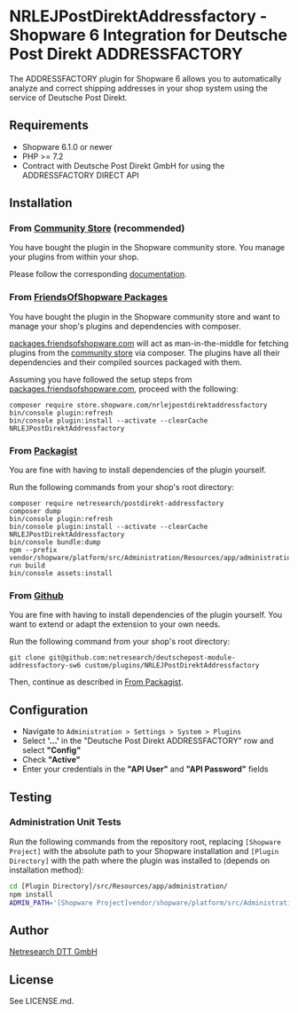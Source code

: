 # NRLEJPostDirektAddressfactory - Shopware 6 Integration for Deutsche Post Direkt ADDRESSFACTORY

The ADDRESSFACTORY plugin for Shopware 6 allows you to automatically analyze and correct shipping addresses
in your shop system using the service of Deutsche Post Direkt.

## Requirements

* Shopware 6.1.0 or newer
* PHP >= 7.2
* Contract with Deutsche Post Direkt GmbH for using the ADDRESSFACTORY DIRECT API

## Installation

### From [Community Store](https://store.shopware.com/) (recommended)

You have bought the plugin in the Shopware community store. You manage your plugins from within your shop.

Please follow the corresponding [documentation](https://docs.shopware.com/en/shopware-6-en/settings/plugins#install-plug-ins).

### From [FriendsOfShopware Packages](https://packages.friendsofshopware.com/)

You have bought the plugin in the Shopware community store and want to manage your shop's plugins and dependencies with composer.

[packages.friendsofshopware.com](https://packages.friendsofshopware.com/) will act as man-in-the-middle for fetching plugins from the [community store](https://store.shopware.com/) via composer. The plugins have all their dependencies and their compiled sources packaged with them.

Assuming you have followed the setup steps from [packages.friendsofshopware.com](https://packages.friendsofshopware.com/), proceed with the following:

```shell script
composer require store.shopware.com/nrlejpostdirektaddressfactory
bin/console plugin:refresh
bin/console plugin:install --activate --clearCache NRLEJPostDirektAddressfactory

```

### From [Packagist](https://packagist.org/)

You are fine with having to install dependencies of the plugin yourself.

Run the following commands from your shop's root directory:

```shell script
composer require netresearch/postdirekt-addressfactory
composer dump
bin/console plugin:refresh
bin/console plugin:install --activate --clearCache NRLEJPostDirektAddressfactory
bin/console bundle:dump
npm --prefix vendor/shopware/platform/src/Administration/Resources/app/administration/ run build
bin/console assets:install
```

### From [Github](https://github.com/netresearch/deutschepost-module-addressfactory-sw6)

You are fine with having to install dependencies of the plugin yourself. You want to extend or adapt the extension to your own needs.

Run the following command from your shop's root directory:

```shell script
git clone git@github.com:netresearch/deutschepost-module-addressfactory-sw6 custom/plugins/NRLEJPostDirektAddressfactory

```

Then, continue as described in [From Packagist](#from-packagist).

## Configuration

* Navigate to `Administration > Settings > System > Plugins`
* Select **'…'** in the "Deutsche Post Direkt ADDRESSFACTORY" row and select **"Config"**
* Check **"Active"**
* Enter your credentials in the **"API User"** and **"API Password"** fields

## Testing

### Administration Unit Tests

Run the following commands from the repository root, replacing `[Shopware Project]`
with the absolute path to your Shopware installation and `[Plugin Directory]` with the path where the plugin was installed to (depends on installation method):

```bash
cd [Plugin Directory]/src/Resources/app/administration/
npm install
ADMIN_PATH='[Shopware Project]vendor/shopware/platform/src/Administration/Resources/app/administration' npm test
```

## Author

[Netresearch DTT GmbH](https://www.netresearch.de)

## License

See LICENSE.md.
